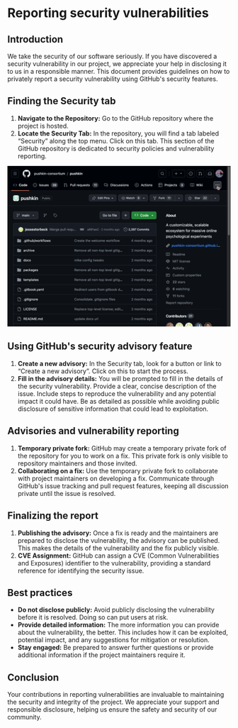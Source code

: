 # Reporting security vulnerabilities

## Introduction

We take the security of our software seriously. If you have discovered a security vulnerability in our project, we appreciate your help in disclosing it to us in a responsible manner. This document provides guidelines on how to privately report a security vulnerability using GitHub's security features.

## Finding the Security tab

1. **Navigate to the Repository:** Go to the GitHub repository where the project is hosted.
2. **Locate the Security Tab:** In the repository, you will find a tab labeled “Security” along the top menu. Click on this tab. This section of the GitHub repository is dedicated to security policies and vulnerability reporting.

![](docs/assets/developers/security/report-vulnerability.gif)

## Using GitHub's security advisory feature

1. **Create a new advisory:** In the Security tab, look for a button or link to “Create a new advisory”. Click on this to start the process.
2. **Fill in the advisory details:** You will be prompted to fill in the details of the security vulnerability. Provide a clear, concise description of the issue. Include steps to reproduce the vulnerability and any potential impact it could have. Be as detailed as possible while avoiding public disclosure of sensitive information that could lead to exploitation.

## Advisories and vulnerability reporting

1. **Temporary private fork:** GitHub may create a temporary private fork of the repository for you to work on a fix. This private fork is only visible to repository maintainers and those invited.
2. **Collaborating on a fix:** Use the temporary private fork to collaborate with project maintainers on developing a fix. Communicate through GitHub's issue tracking and pull request features, keeping all discussion private until the issue is resolved.

## Finalizing the report

1. **Publishing the advisory:** Once a fix is ready and the maintainers are prepared to disclose the vulnerability, the advisory can be published. This makes the details of the vulnerability and the fix publicly visible.
2. **CVE Assignment:** GitHub can assign a CVE (Common Vulnerabilities and Exposures) identifier to the vulnerability, providing a standard reference for identifying the security issue.

## Best practices

- **Do not disclose publicly:** Avoid publicly disclosing the vulnerability before it is resolved. Doing so can put users at risk.
- **Provide detailed information:** The more information you can provide about the vulnerability, the better. This includes how it can be exploited, potential impact, and any suggestions for mitigation or resolution.
- **Stay engaged:** Be prepared to answer further questions or provide additional information if the project maintainers require it.

## Conclusion

Your contributions in reporting vulnerabilities are invaluable to maintaining the security and integrity of the project. We appreciate your support and responsible disclosure, helping us ensure the safety and security of our community.
